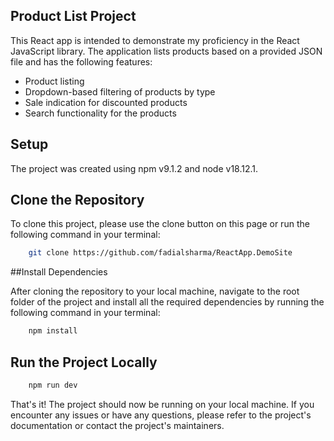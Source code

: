 ## Product List Project

This React app is intended to demonstrate my proficiency in the React JavaScript library. The application lists products based on a provided JSON file and has the following features:

- Product listing
- Dropdown-based filtering of products by type
- Sale indication for discounted products
- Search functionality for the products


## Setup

The project was created using npm v9.1.2 and node v18.12.1.

## Clone the Repository

To clone this project, please use the clone button on this page or run the following command in your terminal:

```bash
    git clone https://github.com/fadialsharma/ReactApp.DemoSite
```

##Install Dependencies

After cloning the repository to your local machine, navigate to the root folder of the project and install all the required dependencies by running the following command in your terminal:

```bash
    npm install
```

## Run the Project Locally

```bash
    npm run dev
```

That's it! The project should now be running on your local machine. If you encounter any issues or have any questions, please refer to the project's documentation or contact the project's maintainers.
